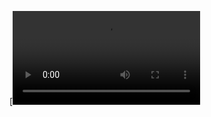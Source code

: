 [![Watch the video](https://github.com/codeInn001/Videodorahacks/raw/refs/heads/main/VID_20241214_113227.mp4)
